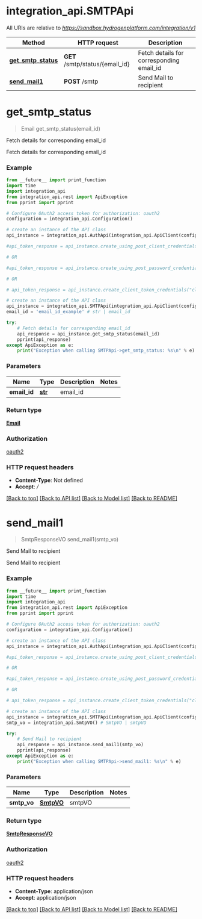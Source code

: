 # integration_api.SMTPApi

All URIs are relative to *https://sandbox.hydrogenplatform.com/integration/v1*

Method | HTTP request | Description
------------- | ------------- | -------------
[**get_smtp_status**](SMTPApi.md#get_smtp_status) | **GET** /smtp/status/{email_id} | Fetch details for corresponding email_id
[**send_mail1**](SMTPApi.md#send_mail1) | **POST** /smtp | Send Mail to recipient


# **get_smtp_status**
> Email get_smtp_status(email_id)

Fetch details for corresponding email_id

Fetch details for corresponding email_id

### Example
```python
from __future__ import print_function
import time
import integration_api
from integration_api.rest import ApiException
from pprint import pprint

# Configure OAuth2 access token for authorization: oauth2
configuration = integration_api.Configuration()

# create an instance of the API class
api_instance = integration_api.AuthApi(integration_api.ApiClient(configuration))

#api_token_response = api_instance.create_using_post_client_credentials("client_id", "password")

# OR

#api_token_response = api_instance.create_using_post_password_credentials("client_id","password", "username", "secret" )

# OR

# api_token_response = api_instance.create_client_token_credentials("client_id", "password", "client_token");

# create an instance of the API class
api_instance = integration_api.SMTPApi(integration_api.ApiClient(configuration))
email_id = 'email_id_example' # str | email_id

try:
    # Fetch details for corresponding email_id
    api_response = api_instance.get_smtp_status(email_id)
    pprint(api_response)
except ApiException as e:
    print("Exception when calling SMTPApi->get_smtp_status: %s\n" % e)
```

### Parameters

Name | Type | Description  | Notes
------------- | ------------- | ------------- | -------------
 **email_id** | [**str**](.md)| email_id | 

### Return type

[**Email**](Email.md)

### Authorization

[oauth2](../README.md#oauth2)

### HTTP request headers

 - **Content-Type**: Not defined
 - **Accept**: */*

[[Back to top]](#) [[Back to API list]](../README.md#documentation-for-api-endpoints) [[Back to Model list]](../README.md#documentation-for-models) [[Back to README]](../README.md)

# **send_mail1**
> SmtpResponseVO send_mail1(smtp_vo)

Send Mail to recipient

Send Mail to recipient

### Example
```python
from __future__ import print_function
import time
import integration_api
from integration_api.rest import ApiException
from pprint import pprint

# Configure OAuth2 access token for authorization: oauth2
configuration = integration_api.Configuration()

# create an instance of the API class
api_instance = integration_api.AuthApi(integration_api.ApiClient(configuration))

#api_token_response = api_instance.create_using_post_client_credentials("client_id", "password")

# OR

#api_token_response = api_instance.create_using_post_password_credentials("client_id","password", "username", "secret" )

# OR

# api_token_response = api_instance.create_client_token_credentials("client_id", "password", "client_token");

# create an instance of the API class
api_instance = integration_api.SMTPApi(integration_api.ApiClient(configuration))
smtp_vo = integration_api.SmtpVO() # SmtpVO | smtpVO

try:
    # Send Mail to recipient
    api_response = api_instance.send_mail1(smtp_vo)
    pprint(api_response)
except ApiException as e:
    print("Exception when calling SMTPApi->send_mail1: %s\n" % e)
```

### Parameters

Name | Type | Description  | Notes
------------- | ------------- | ------------- | -------------
 **smtp_vo** | [**SmtpVO**](SmtpVO.md)| smtpVO | 

### Return type

[**SmtpResponseVO**](SmtpResponseVO.md)

### Authorization

[oauth2](../README.md#oauth2)

### HTTP request headers

 - **Content-Type**: application/json
 - **Accept**: application/json

[[Back to top]](#) [[Back to API list]](../README.md#documentation-for-api-endpoints) [[Back to Model list]](../README.md#documentation-for-models) [[Back to README]](../README.md)

